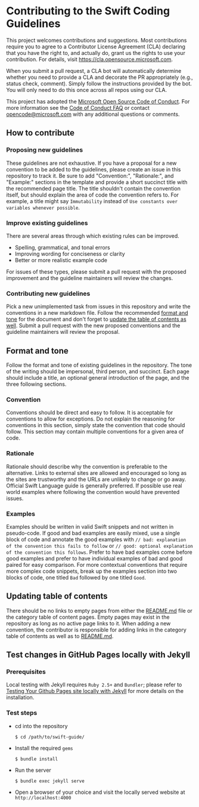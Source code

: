 # Contributing to the Swift Coding Guidelines

This project welcomes contributions and suggestions.  Most contributions require you to agree to a
Contributor License Agreement (CLA) declaring that you have the right to, and actually do, grant us
the rights to use your contribution. For details, visit https://cla.opensource.microsoft.com.

When you submit a pull request, a CLA bot will automatically determine whether you need to provide
a CLA and decorate the PR appropriately (e.g., status check, comment). Simply follow the instructions
provided by the bot. You will only need to do this once across all repos using our CLA.

This project has adopted the [Microsoft Open Source Code of Conduct](https://opensource.microsoft.com/codeofconduct/).
For more information see the [Code of Conduct FAQ](https://opensource.microsoft.com/codeofconduct/faq/) or
contact [opencode@microsoft.com](mailto:opencode@microsoft.com) with any additional questions or comments.

## How to contribute

### Proposing new guidelines

These guidelines are not exhaustive. If you have a proposal for a new convention to be added to the guidelines, please create an issue in this repository to track it. Be sure to add "Convention:", "Rationale:", and "Example:" sections in the template and provide a short succinct title with the recommended page title. The title shouldn't contain the convention itself, but should explain the area of code the convention refers to. For example, a title might say `Immutability` instead of `Use constants over variables whenever possible`.

### Improve existing guidelines

There are several areas through which existing rules can be improved.
* Spelling, grammatical, and tonal errors
* Improving wording for conciseness or clarity
* Better or more realistic example code

For issues of these types, please submit a pull request with the proposed improvement and the guideline maintainers will review the changes.

### Contributing new guidelines
Pick a new unimplemented task from issues in this repository and write the conventions in a new markdown file. Follow the recommended [format and tone](#format-and-tone) for the document and don't forget to [update the table of contents as well](#updating-table-of-contents). Submit a pull request with the new proposed conventions and the guideline maintainers will review the proposal.


## Format and tone

Follow the format and tone of existing guidelines in the repository. The tone of the writing should be impersonal, third person, and succinct. Each page should include a title, an optional general introduction of the page, and the three following sections.

### Convention

Conventions should be direct and easy to follow. It is acceptable for conventions to allow for exceptions. Do not explain the reasoning for conventions in this section, simply state the convention that code should follow. This section may contain multiple conventions for a given area of code.

### Rationale

Rationale should describe why the convention is preferable to the alternative. Links to external sites are allowed and encouraged so long as the sites are trustworthy and the URLs are unlikely to change or go away. Official Swift Language guide is generally preferred. If possible use real world examples where following the convention would have prevented issues.

### Examples

Examples should be written in valid Swift snippets and not written in pseudo-code. If good and bad examples are easily mixed, use a single block of code and annotate the good examples with `// bad: explanation of the convention this fails to follow` or `// good: optional explanation of the convention this follows`. Prefer to have bad examples come before good examples and prefer to have individual examples of bad and good paired for easy comparison. For more contextual conventions that require more complex code snippets, break up the examples section into two blocks of code, one titled `Bad` followed by one titled `Good`.

## Updating table of contents

There should be no links to empty pages from either the [README.md](README.md) file or the category table of content pages. Empty pages may exist in the repository as long as no active page links to it. When adding a new convention, the contributor is responsible for adding links in the category table of contents as well as to [README.md](README.md).


## Test changes in GitHub Pages locally with Jekyll

### Prerequisites
Local testing with Jekyll requires `Ruby 2.5+` and `Bundler`; please refer to [Testing Your Github Pages site locally with Jekyll](https://help.github.com/en/github/working-with-github-pages/testing-your-github-pages-site-locally-with-jekyll) for more details on the installation.

### Test steps

* cd into the repository

    `$ cd /path/to/swift-guide/`

* Install the required `gems`

    `$ bundle install`

* Run the server

    `$ bundle exec jekyll serve`

* Open a browser of your choice and visit the locally served website at `http://localhost:4000`
